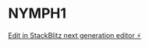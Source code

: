 # NYMPH1

[Edit in StackBlitz next generation editor ⚡️](https://stackblitz.com/~/github.com/MasonNew/NYMPH1)